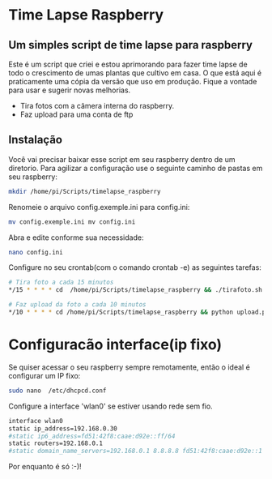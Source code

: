 # Time Lapse Raspberry
## Um simples script de time lapse para raspberry

Este é um script que criei e estou aprimorando para fazer time lapse de todo o crescimento de umas plantas que cultivo em casa. O que está aqui é praticamente uma cópia da versão que uso em produção. Fique a vontade para usar e sugerir novas melhorias.

- Tira fotos com a câmera interna do raspberry.
- Faz upload para uma conta de ftp

## Instalação

Você vai precisar baixar esse script em seu raspberry dentro de um diretorio.
Para agilizar a configuração use o seguinte caminho de pastas em seu raspberry:
```sh
mkdir /home/pi/Scripts/timelapse_raspberry
```
Renomeie o arquivo config.exemple.ini para config.ini:
```sh
mv config.exemple.ini mv config.ini
```
Abra e edite conforme sua necessidade:
```sh
nano config.ini
```

Configure no seu crontab(com o comando crontab -e) as seguintes tarefas:
```sh
# Tira foto a cada 15 minutos
*/15 * * * * cd  /home/pi/Scripts/timelapse_raspberry && ./tirafoto.sh > /dev/null 2>&1

# Faz upload da foto a cada 10 minutos
*/10 * * * * cd /home/pi/Scripts/timelapse_raspberry && python upload.py > /dev/null 2>&1
```

# Configuracão interface(ip fixo)
Se quiser acessar o seu raspberry sempre remotamente, então o ideal é configurar um IP fixo:
```sh
sudo nano  /etc/dhcpcd.conf 
```
Configure a interface 'wlan0' se estiver usando rede sem fio.
```sh
interface wlan0
static ip_address=192.168.0.30
#static ip6_address=fd51:42f8:caae:d92e::ff/64
static routers=192.168.0.1
#static domain_name_servers=192.168.0.1 8.8.8.8 fd51:42f8:caae:d92e::1
```

Por enquanto é só :-)!
